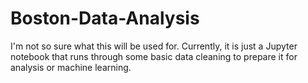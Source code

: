 # Boston-Data-Analysis

I'm not so sure what this will be used for. Currently, it is just a Jupyter notebook that runs through some basic data cleaning to prepare it for analysis or machine learning.
